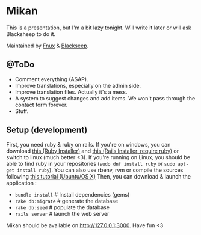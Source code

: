 # Mikan

This is a presentation, but I'm a bit lazy tonight. Will write it later or will ask Blacksheep to do it.

Maintained by  [Fnux](https://github.com/Fnux) & [Blackseep](https://github.com/L33tSheep).

## @ToDo
* Comment everything (ASAP).
* Improve translations, especially on the admin side.
* Improve translation files. Actually it's a mess.
* A system to suggest changes and add items. We won't pass through the contact form forever.
* Stuff.

## Setup (development)
First, you need ruby & ruby on rails. If you're on windows, you can download [this (Ruby Installer)](http://rubyinstaller.org/) and [this (Rails Installer, require ruby)](http://railsinstaller.org/en) or switch to linux (much better <3).
If you're running on Linux, you should be able to find ruby in your repositories (`sudo dnf install ruby` or `sudo apt-get install ruby`). You can also use rbenv, rvm or compile the sources following [this tutorial (Ubuntu/OS X)](https://gorails.com/setup/ubuntu/15.04)
Then, you can download & launch the application :
* `bundle install` # Install dependencies (gems)
* `rake db:migrate` # generate the database
* `rake db:seed` # populate the database
* `rails server` # launch the web server

Mikan should be available on http://127.0.0.1:3000. Have fun <3
